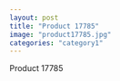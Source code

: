 ```yaml
---
layout: post
title: "Product 17785"
image: "product17785.jpg"
categories: "category1"
---
```

Product 17785
